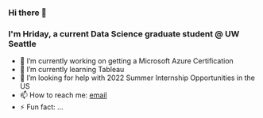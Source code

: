 ### Hi there 👋
### I'm Hriday, a current Data Science graduate student @ UW Seattle

- 🔭 I’m currently working on getting a Microsoft Azure Certification
- 🌱 I’m currently learning Tableau
- 🤔 I’m looking for help with 2022 Summer Internship Opportunities in the US
- 📫 How to reach me: [email](mailto:hbaghar@uw.edu)
- ⚡ Fun fact: ...
